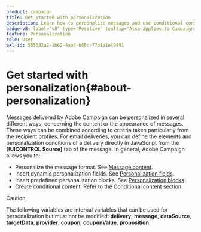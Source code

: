```yaml
---
product: campaign
title: Get started with personalization
description: Learn how to personalize messages and use conditional content in Campaign
badge-v8: label="v8" type="Positive" tooltip="Also applies to Campaign v8"
feature: Personalization
role: User
exl-id: 555082a2-1b62-4aa4-b80c-77b1a1ef9491
---
```

# Get started with personalization{#about-personalization}

Messages delivered by Adobe Campaign can be personalized in several different ways, concerning the content or the appearance of messages. These ways can be combined according to criteria taken particularly from the recipient profiles. For email deliveries, you can define the elements and personalization conditions of a delivery directly in JavaScript from the **[!UICONTROL Source]** tab of the message. In general, Adobe Campaign allows you to:

* Personalize the message format. See [Message content](defining-the-email-content.md#message-content).
* Insert dynamic personalization fields. See [Personalization fields](personalization-fields.md).
* Insert predefined personalization blocks. See [Personalization blocks](personalization-blocks.md).
* Create conditional content. Refer to the [Conditional content](conditional-content.md) section.

>[!CAUTION]
>
>The following variables are internal variables that can be used for personalization but must not be modified: **delivery**, **message**, **dataSource**, **targetData**, **provider**, **coupon**, **couponValue**, **proposition**.
